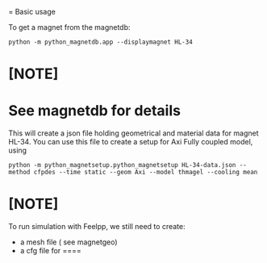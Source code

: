 = Basic usage

To get a magnet from the magnetdb:

```
python -m python_magnetdb.app --displaymagnet HL-34
```

[NOTE]
====
See magnetdb for details
====

This will create a json file holding geometrical and material data for  magnet HL-34.
You can use this file to create a setup for Axi Fully coupled model, using

```
python -m python_magnetsetup.python_magnetsetup HL-34-data.json --method cfpdes --time static --geom Axi --model thmagel --cooling mean
```

[NOTE]
====
To run simulation with Feelpp, we still need to create:

* a mesh file ( see magnetgeo)
* a cfg file for
====
